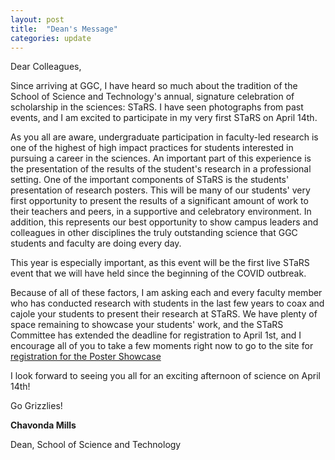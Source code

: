 ```yaml
---
layout: post
title:  "Dean's Message"
categories: update
---
```


Dear Colleagues,



Since arriving at GGC, I have heard so much about the tradition of the School of Science and Technology's annual, signature celebration of scholarship in the sciences:  STaRS.  I have seen photographs from past events, and I am excited to participate in my very first STaRS on April 14th.



As you all are aware, undergraduate participation in faculty-led research is one of the highest of high impact practices for students interested in pursuing a career in the sciences.  An important part of this experience is the presentation of the results of the student's research in a professional setting.  One of the important components of STaRS is the students' presentation of research posters.  This will be many of our students' very first opportunity to present the results of a significant amount of work to their teachers and peers, in a supportive and celebratory environment.  In addition, this represents our best opportunity to show campus leaders and colleagues in other disciplines the truly outstanding science that GGC students and faculty are doing every day.



This year is especially important, as this event will be the first live STaRS event that we will have held since the beginning of the COVID outbreak.



Because of all of these factors, I am asking each and every faculty member who has conducted research with students in the last few years to coax and cajole your students to present their research at STaRS.  We have plenty of space remaining to showcase your students' work, and the STaRS Committee has extended the deadline for registration to April 1st, and I encourage all of you to take a few moments right now to go to the site for [registration for the Poster Showcase](https://docs.google.com/forms/d/1oUs-BtFuehzKeAHgObwVR8Y7j-2PYg9RtW9KiUjt3lg/edit?ts=620d5e44)



I look forward to seeing you all for an exciting afternoon of science on April 14th!



Go Grizzlies!

**Chavonda Mills**

Dean,
School of Science and Technology
